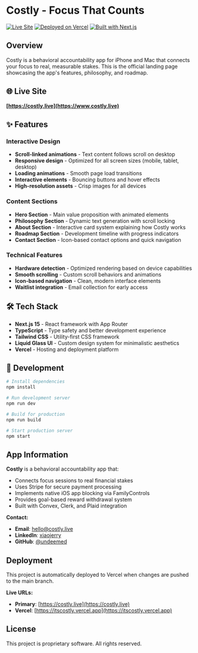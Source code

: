 # Costly - Focus That Counts

[![Live Site](https://img.shields.io/badge/Live%20Site-costly.live-blue?style=for-the-badge&logo=vercel)](https://costly.live)
[![Deployed on Vercel](https://img.shields.io/badge/Deployed%20on-Vercel-black?style=for-the-badge&logo=vercel)](https://vercel.com)
[![Built with Next.js](https://img.shields.io/badge/Built%20with-Next.js-black?style=for-the-badge&logo=next.js)](https://nextjs.org/)

## Overview

Costly is a behavioral accountability app for iPhone and Mac that connects your focus to real, measurable stakes. This is the official landing page showcasing the app's features, philosophy, and roadmap.

## 🌐 Live Site

**[https://costly.live](https://www.costly.live)**

## ✨ Features

### Interactive Design

- **Scroll-linked animations** - Text content follows scroll on desktop
- **Responsive design** - Optimized for all screen sizes (mobile, tablet, desktop)
- **Loading animations** - Smooth page load transitions
- **Interactive elements** - Bouncing buttons and hover effects
- **High-resolution assets** - Crisp images for all devices

### Content Sections

- **Hero Section** - Main value proposition with animated elements
- **Philosophy Section** - Dynamic text generation with scroll locking
- **About Section** - Interactive card system explaining how Costly works
- **Roadmap Section** - Development timeline with progress indicators
- **Contact Section** - Icon-based contact options and quick navigation

### Technical Features

- **Hardware detection** - Optimized rendering based on device capabilities
- **Smooth scrolling** - Custom scroll behaviors and animations
- **Icon-based navigation** - Clean, modern interface elements
- **Waitlist integration** - Email collection for early access

## 🛠 Tech Stack

- **Next.js 15** - React framework with App Router
- **TypeScript** - Type safety and better development experience
- **Tailwind CSS** - Utility-first CSS framework
- **Liquid Glass UI** - Custom design system for minimalistic aesthetics
- **Vercel** - Hosting and deployment platform

## 🚀 Development

```bash
# Install dependencies
npm install

# Run development server
npm run dev

# Build for production
npm run build

# Start production server
npm start
```

## App Information

**Costly** is a behavioral accountability app that:

- Connects focus sessions to real financial stakes
- Uses Stripe for secure payment processing
- Implements native iOS app blocking via FamilyControls
- Provides goal-based reward withdrawal system
- Built with Convex, Clerk, and Plaid integration

**Contact:**

- **Email**: [hello@costly.live](mailto:hello@costly.live)
- **LinkedIn**: [xiaojerry](https://linkedin.com/in/xiaojerry)
- **GitHub**: [@undeemed](https://github.com/undeemed)

## Deployment

This project is automatically deployed to Vercel when changes are pushed to the main branch.

**Live URLs:**

- **Primary**: [https://costly.live](https://costly.live)
- **Vercel**: [https://itscostly.vercel.app](https://itscostly.vercel.app)

## License

This project is proprietary software. All rights reserved.
